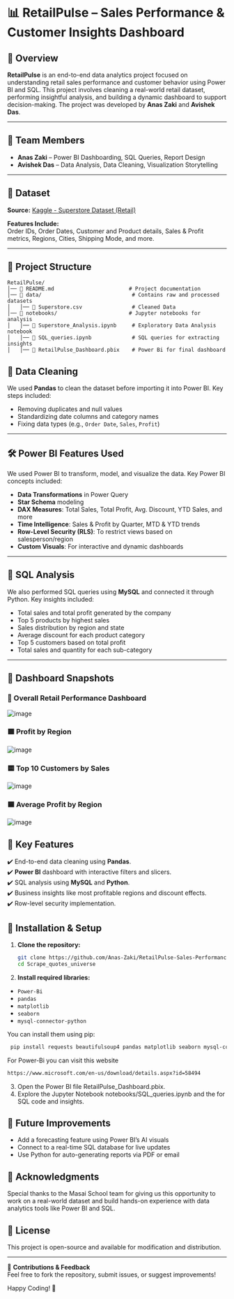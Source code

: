 # 📊 RetailPulse – Sales Performance & Customer Insights Dashboard

## 📝 Overview

**RetailPulse** is an end-to-end data analytics project focused on understanding retail sales performance and customer behavior using Power BI and SQL. This project involves cleaning a real-world retail dataset, performing insightful analysis, and building a dynamic dashboard to support decision-making. The project was developed by **Anas Zaki** and **Avishek Das**.

---

## 👥 Team Members

- **Anas Zaki** – Power BI Dashboarding, SQL Queries, Report Design
- **Avishek Das** – Data Analysis, Data Cleaning, Visualization Storytelling

---
## 🧾 Dataset      
**Source:** [Kaggle - Superstore Dataset (Retail)](https://www.kaggle.com/datasets/vivek468/superstore-dataset-final)

**Features Include:**         
Order IDs, Order Dates, Customer and Product details, Sales & Profit metrics, Regions, Cities, Shipping Mode, and more.

---
## 📁 Project Structure
```
RetailPulse/
│── 📄 README.md                        # Project documentation
│── 📂 data/                             # Contains raw and processed datasets
│   │── 📄 Superstore.csv                # Cleaned Data
│── 📂 notebooks/                       # Jupyter notebooks for analysis
│   │── 📄 Superstore_Analysis.ipynb     # Exploratory Data Analysis notebook
│   │── 📄 SQL_queries.ipynb             # SQL queries for extracting insights
│   │── 📄 RetailPulse_Dashboard.pbix    # Power Bi for final dashboard
```

## 🧹 Data Cleaning

We used **Pandas** to clean the dataset before importing it into Power BI. Key steps included:
- Removing duplicates and null values
- Standardizing date columns and category names
- Fixing data types (e.g., `Order Date`, `Sales`, `Profit`)

---

## 🛠️ Power BI Features Used

We used Power BI to transform, model, and visualize the data. Key Power BI concepts included:

- **Data Transformations** in Power Query
- **Star Schema** modeling
- **DAX Measures**: Total Sales, Total Profit, Avg. Discount, YTD Sales, and more
- **Time Intelligence**: Sales & Profit by Quarter, MTD & YTD trends
- **Row-Level Security (RLS)**: To restrict views based on salesperson/region
- **Custom Visuals**: For interactive and dynamic dashboards

---

## 🧠 SQL Analysis

We also performed SQL queries using **MySQL** and connected it through Python. Key insights included:

- Total sales and total profit generated by the company
- Top 5 products by highest sales
- Sales distribution by region and state
- Average discount for each product category
- Top 5 customers based on total profit
- Total sales and quantity for each sub-category

---

## 📸 Dashboard Snapshots

### 🔹 Overall Retail Performance Dashboard
![image](https://github.com/user-attachments/assets/f3a3d3f9-fb7e-4583-91cf-612396b68500)


### 🟩 Profit by Region  
![image](https://github.com/user-attachments/assets/93c2e2f2-cae1-44bd-8019-e1711163f370)

### 🟨 Top 10 Customers by Sales  
![image](https://github.com/user-attachments/assets/6f81a3ec-da36-4213-9627-808cca1ada03)


### 🟦 Average Profit by Region
![image](https://github.com/user-attachments/assets/123fe260-55ff-42b0-a8af-0be596560dd0)

## 📌 Key Features
✔️ End-to-end data cleaning using **Pandas**.         
✔️ **Power BI** dashboard with interactive filters and slicers.         
✔️ SQL analysis using **MySQL** and **Python**.         
✔️ Business insights like most profitable regions and discount effects.         
✔️ Row-level security implementation.

## 🔧 Installation & Setup
1. **Clone the repository:**
   ```bash
   git clone https://github.com/Anas-Zaki/RetailPulse-Sales-Performance-Customer-Insights-Dashboard.git
   cd Scrape_quotes_universe
   ```
2. **Install required libraries:**
- `Power-Bi`
- `pandas`
- `matplotlib`
- `seaborn`
- `mysql-connector-python`

You can install them using pip:
 ```bash
  pip install requests beautifulsoup4 pandas matplotlib seaborn mysql-connector-python
   ```
For Power-Bi you can visit this website 
```bash
https://www.microsoft.com/en-us/download/details.aspx?id=58494
```
3. Open the Power BI file RetailPulse_Dashboard.pbix.
4. Explore the Jupyter Notebook notebooks/SQL_queries.ipynb and the for SQL code and insights.

## 🔮 Future Improvements
- Add a forecasting feature using Power BI’s AI visuals
- Connect to a real-time SQL database for live updates
- Use Python for auto-generating reports via PDF or email

## 💬 Acknowledgments
Special thanks to the Masai School team for giving us this opportunity to work on a real-world dataset and build hands-on experience with data analytics tools like Power BI and SQL.

## 📜 License
This project is open-source and available for modification and distribution.

---

📩 **Contributions & Feedback**         
Feel free to fork the repository, submit issues, or suggest improvements!


Happy Coding! 🚀



